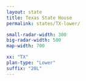 ```yaml
---
layout: state
title: Texas State House
permalink: states/TX-lower/

small-radar-width: 300
big-radar-width: 500
map-width: 700

xx: "TX"
plan-type: "Lower"
suffix: "20L"
---
```


